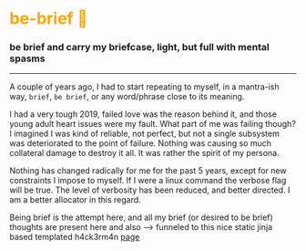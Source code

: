 # <span style="color:orange"> be-brief 💼 </span>

### be brief and carry my briefcase, light, but full with mental spasms
---

A couple of years ago, I had to start repeating to myself, in a mantra-ish way, `brief`, `be brief`, or any word/phrase close to its meaning.

I had a very tough 2019, failed love was the reason behind it, and those young adult heart issues were my fault. What part of me was failing though? I imagined I was kind of reliable, not perfect, but not a single subsystem was deteriorated to the point of failure. Nothing was causing so much collateral damage to destroy it all. It was rather the spirit of my persona.

Nothing has changed radically for me for the past 5 years, except for new constraints I impose to myself. If I were a linux command the verbose flag will be true. The level of verbosity has been reduced, and better directed. I am a better allocator in this regard.

Being brief is the attempt here, and all my brief (or desired to be brief) thoughts are present here and also --> funneled to this nice static jinja based templated h4ck3rm4n [page](https://ivanbelenky.com)

